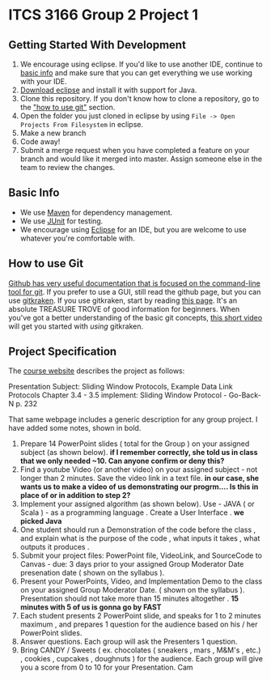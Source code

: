 # ITCS 3166 Group 2 Project 1
## Getting Started With Development
 1. We encourage using eclipse. If you'd like to use another IDE, continue to
    [basic info](##basic-info) and make sure that you can get everything we use
    working with your IDE.
 1. [Download eclipse](https://www.eclipse.org/downloads/) and install it with
    support for Java.
 1. Clone this repository. If you don't know how to clone a repository, go to
    the ["how to use git"](##how-to-use-git) section.
 1. Open the folder you just cloned in eclipse by using `File -> Open Projects
    From Filesystem` in eclipse.
 1. Make a new branch
 1. Code away!
 1. Submit a merge request when you have completed a feature on your branch and
    would like it merged into master. Assign someone else in the team to review
    the changes.

## Basic Info
 * We use [Maven](https://maven.apache.org/what-is-maven.html) for dependency
   management.
 * We use [JUnit](https://junit.org/junit5/) for testing.
 * We encourage using [Eclipse](https://www.eclipse.org) for an IDE, but you
   are welcome to use whatever you're comfortable with.

## How to use Git
[Github has very useful documentation that is focused on the command-line tool
for git](https://guides.github.com/introduction/git-handbook/). If you prefer
to use a GUI, still read the github page, but you can use
[gitkraken](https://www.gitkraken.com/). If you use gitkraken, start by reading
[this page](https://support.gitkraken.com/start-here/guide). It's an absolute
TREASURE TROVE of good information for beginners. When you've got a better
understanding of the basic git concepts, [this short
video](https://www.youtube.com/watch?v=Lb4yvfrX_7I&list=PLe6EXFvnTV7-_41SpakZoTIYCgX4aMTdU)
will get you started with *using* gitkraken.

## Project Specification
The [course
website](https://webpages.uncc.edu/aatzache/ITCS3166/Project/GroupProjectAssignments1_to_9.txt)
describes the project as follows:

Presentation Subject: Sliding Window Protocols, Example Data Link Protocols
Chapter 3.4 - 3.5
implement:  Sliding Window Protocol - Go-Back-N p. 232

That same webpage includes a generic description for any group project. I have
added some notes, shown in bold.
1. Prepare 14 PowerPoint slides ( total for the Group ) on your assigned
subject (as shown below). **if I remember correctly, she told us in class that
we only needed ~10. Can anyone confirm or deny this?**
2. Find a youtube Video (or another video) on your assigned subject - not
longer than 2 minutes. Save the video link in a text file. **in our case, she
wants us to make a video of us demonstrating our progrm.... Is this in place of
or in addition to step 2?**
3. Implement your assigned algorithm (as shown below). Use - JAVA ( or
Scala ) - as a programming language . Create a User Interface . **we picked
Java**
4. One student should run a Demonstration of the code before the class
, and explain what is the purpose of the code , what inputs it
takes , what outputs it produces . 
5. Submit your project files: PowerPoint file, VideoLink, and
SourceCode to Canvas - due: 3 days prior to your assigned Group
Moderator Date presenation date ( shown on the syllabus ).
6. Present your PowerPoints, Video, and Implementation Demo to
the class on your assigned Group Moderator Date. ( shown on
the syllabus ). Presentation should not take more than 15
minutes altogether . **15 minutes with 5 of us is gonna go by FAST**
7. Each student presents 2 PowerPoint slide, and speaks for 1
to 2 minutes maximum , and prepares 1 question for the
audience based on his / her PowerPoint slides.
8. Answer questions. Each group will ask the Presenters 1
question. 
9. Bring CANDY / Sweets ( ex. chocolates ( sneakers ,
mars , M&M's , etc.) , cookies , cupcakes ,
doughnuts ) for the audience. Each group will give
you a score from 0 to 10 for your Presentation.
Cam
